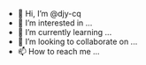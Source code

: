 - 👋 Hi, I’m @djy-cq
- 👀 I’m interested in ...
- 🌱 I’m currently learning ...
- 💞️ I’m looking to collaborate on ...
- 📫 How to reach me ...

<!---
djy-cq/djy-cq is a ✨ special ✨ repository because its `README.md` (this file) appears on your GitHub profile.
You can click the Preview link to take a look at your changes.
--->
